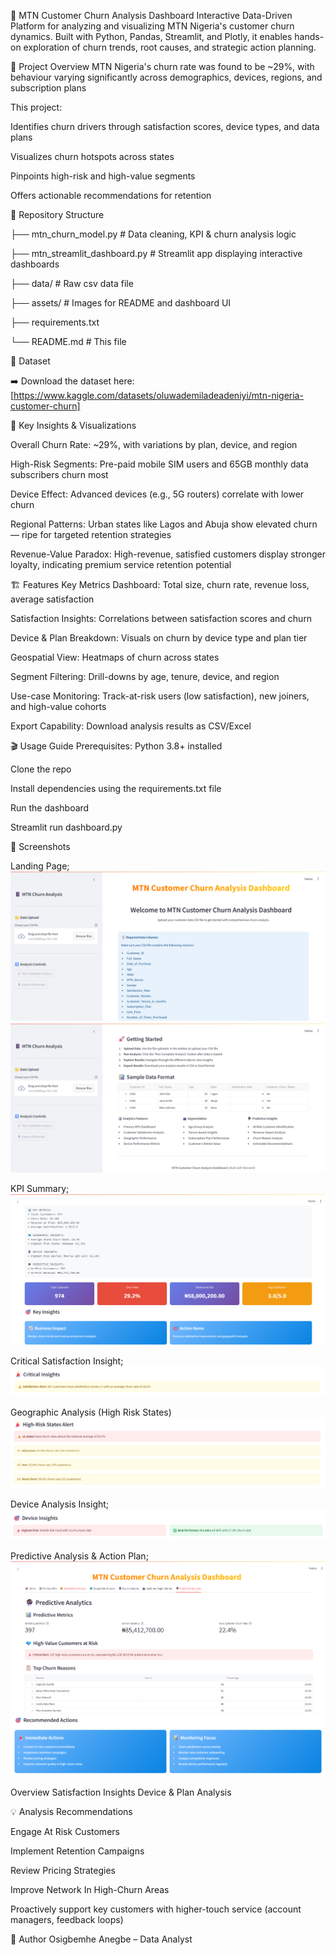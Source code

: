 📱 MTN Customer Churn Analysis Dashboard
Interactive Data-Driven Platform for analyzing and visualizing MTN Nigeria's customer churn dynamics. Built with Python, Pandas, Streamlit, and Plotly, it enables hands-on exploration of churn trends, root causes, and strategic action planning.

🚀 Project Overview
MTN Nigeria's churn rate was found to be ~29%, with behaviour varying significantly across demographics, devices, regions, and subscription plans 

This project:

Identifies churn drivers through satisfaction scores, device types, and data plans

Visualizes churn hotspots across states

Pinpoints high-risk and high-value segments

Offers actionable recommendations for retention 

📂 Repository Structure

├── mtn_churn_model.py           # Data cleaning, KPI & churn analysis logic

├── mtn_streamlit_dashboard.py   # Streamlit app displaying interactive dashboards

├── data/                        # Raw csv data file

├── assets/                      # Images for README and dashboard UI

├── requirements.txt

└── README.md                    # This file

📎 Dataset

➡️ Download the dataset here: [https://www.kaggle.com/datasets/oluwademiladeadeniyi/mtn-nigeria-customer-churn] 

🎯 Key Insights & Visualizations

Overall Churn Rate: ~29%, with variations by plan, device, and region 

High-Risk Segments: Pre-paid mobile SIM users and 65GB monthly data subscribers churn most 

Device Effect: Advanced devices (e.g., 5G routers) correlate with lower churn 

Regional Patterns: Urban states like Lagos and Abuja show elevated churn — ripe for targeted retention strategies 

Revenue-Value Paradox: High-revenue, satisfied customers display stronger loyalty, indicating premium service retention potential

🏗️ Features
Key Metrics Dashboard: Total size, churn rate, revenue loss, average satisfaction

Satisfaction Insights: Correlations between satisfaction scores and churn

Device & Plan Breakdown: Visuals on churn by device type and plan tier

Geospatial View: Heatmaps of churn across states

Segment Filtering: Drill-downs by age, tenure, device, and region

Use-case Monitoring: Track-at-risk users (low satisfaction), new joiners, and high-value cohorts

Export Capability: Download analysis results as CSV/Excel

🎬 Usage Guide
Prerequisites: Python 3.8+ installed

Clone the repo

Install dependencies using the requirements.txt file

Run the dashboard

Streamlit run dashboard.py

📸 Screenshots

Landing Page;
![Alt text](assets/Landing_Page_1.png)
![Alt text](assets/Landing_Page_2.png)

KPI Summary;
![Alt text](assets/Dashboard_Home.png)

Critical Satisfaction Insight;
![Alt text](assets/Critical_Insights.png)

Geographic Analysis (High Risk States)
![Alt text](assets/High_Risk_States.png)

Device Analysis Insight;
![Alt text](assets/Device_Insight.png)

Predictive Analysis & Action Plan;
![Alt text](assets/Predictive_Analysis.png)
![Alt text](assets/Action_Plans.png)


Overview	Satisfaction Insights	Device & Plan Analysis

💡 Analysis Recommendations

Engage At Risk Customers

Implement Retention Campaigns

Review Pricing Strategies

Improve Network In High-Churn Areas

Proactively support key customers with higher-touch service (account managers, feedback loops)

👤 Author
Osigbemhe Anegbe – Data Analyst
